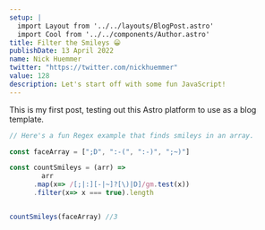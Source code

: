```yaml
---
setup: |
  import Layout from '../../layouts/BlogPost.astro'
  import Cool from '../../components/Author.astro'
title: Filter the Smileys 😀
publishDate: 13 April 2022
name: Nick Huemmer
twitter: "https://twitter.com/nickhuemmer"
value: 128
description: Let's start off with some fun JavaScript!
---
```


<Cool name={frontmatter.name} href={frontmatter.twitter} client:load />

This is my first post, testing out this Astro platform to use as a blog template.


```javascript
// Here's a fun Regex example that finds smileys in an array.

const faceArray = [";D", ":-(", ":-)", ";~)"]

const countSmileys = (arr) => 
	    arr
      .map(x=> /[;|:][-|~]?[\)|D]/gm.test(x))
      .filter(x=> x === true).length


countSmileys(faceArray) //3

```
